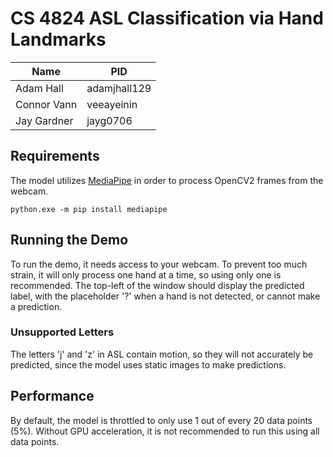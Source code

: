 # CS 4824 ASL Classification via Hand Landmarks

| Name        | PID          |
| ----------- |--------------|
| Adam Hall   | adamjhall129 |
| Connor Vann | veeayeinin   |
| Jay Gardner | jayg0706     |

## Requirements

The model utilizes [MediaPipe]([https://developers.google.com/mediapipe]) in order to process OpenCV2 frames from the
webcam.

`python.exe -m pip install mediapipe`

## Running the Demo

To run the demo, it needs access to your webcam. To prevent too much strain, it will only process one hand at a time, so
using only one is recommended. The top-left of the window should display the predicted label, with the placeholder '?'
when a hand is not detected, or cannot make a prediction.

### Unsupported Letters

The letters 'j' and 'z' in ASL contain motion, so they will not accurately be predicted, since the model uses static
images to make predictions.

## Performance

By default, the model is throttled to only use 1 out of every 20 data points (5%). Without GPU acceleration, it is not
recommended to run this using all data points.
